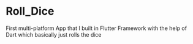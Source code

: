 # Roll_Dice
First multi-platform App that I built in Flutter Framework with the help of Dart which basically just rolls the dice
